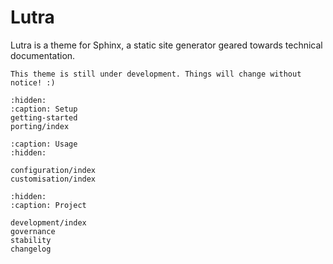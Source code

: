 # Lutra

Lutra is a theme for Sphinx, a static site generator geared towards technical documentation.

```{important}
This theme is still under development. Things will change without notice! :)
```

```{toctree}
:hidden:
:caption: Setup
getting-started
porting/index
```

```{toctree}
:caption: Usage
:hidden:

configuration/index
customisation/index
```

```{toctree}
:hidden:
:caption: Project

development/index
governance
stability
changelog
```
